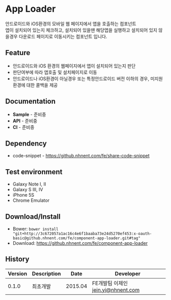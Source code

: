 App Loader
======================
안드로이드와 iOS환경의 모바일 웹 페이지에서 앱을 호출하는 컴포넌트<br>
앱이 설치되어 있는지 체크하고, 설치되어 있을땐 해당앱을 실행하고 설치되어 있지 않을경우 다운로드 페이지로 이동시키는 컴포넌트 입니다.

## Feature
* 안드로이드와 iOS 환경의 웹페이지에서 앱이 설치되어 있는지 판단
* 판단여부에 따라 앱호출 및 설치페이지로 이동
* 안드로이드나 iOS환경이 아닐경우 또는 특정안드로이드 버전 이하의 경우, 미지원 환경에 대한 콜백을 제공

## Documentation
* **Sample** - 준비중
* **API** - 준비중
* **CI** - 준비중

## Dependency
* code-snippet - https://github.nhnent.com/fe/share-code-snippet

## Test environment
* Galaxy Note I, II
* Galaxy S III, IV
* iPhone 5S
* Chrome Emulator

## Download/Install
* Bower: `bower install "git+http://3c672057a1ac16c4e6f1baaba73e24d5270ef453:x-oauth-basic@github.nhnent.com/fe/component-app-loader.git#tag"`
* Download: https://github.nhnent.com/fe/component-app-loader

## History
| Version | Description | Date | Developer |
| ---- | ---- | ---- | ---- |
| 0.1.0 | 최초개발 | 2015.04 | FE개발팀 이제인 <jein.yi@nhnent.com> |